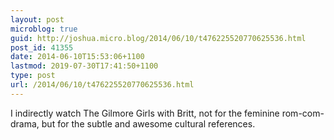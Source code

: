 ```yaml
---
layout: post
microblog: true
guid: http://joshua.micro.blog/2014/06/10/t476225520770625536.html
post_id: 41355
date: 2014-06-10T15:53:06+1100
lastmod: 2019-07-30T17:41:50+1100
type: post
url: /2014/06/10/t476225520770625536.html
---
```

I indirectly watch The Gilmore Girls with Britt, not for the feminine rom-com-drama, but for the subtle and awesome cultural references.
